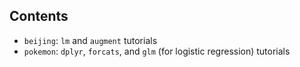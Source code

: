 ## Contents

- `beijing`: `lm` and `augment` tutorials
- `pokemon`: `dplyr`, `forcats`, and `glm` (for logistic regression) tutorials
